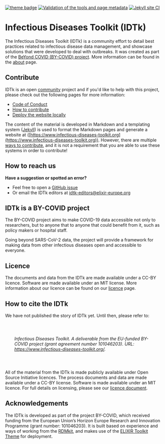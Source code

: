 [![theme badge](https://img.shields.io/badge/ELIXIR%20toolkit%20theme-jekyll-blue?color=0d6efd)](https://github.com/ELIXIR-Belgium/elixir-toolkit-theme) [![Validation of the tools and page metadata](https://github.com/elixir-europe/infectious-diseases-toolkit/actions/workflows/tool_list_conversion.yml/badge.svg)](https://github.com/elixir-europe/infectious-diseases-toolkit/actions/workflows/tool_list_conversion.yml) [![Jekyll site CI](https://github.com/elixir-europe/infectious-diseases-toolkit/actions/workflows/jekyll.yml/badge.svg)](https://github.com/elixir-europe/infectious-diseases-toolkit/actions/workflows/jekyll.yml)

# Infectious Diseases Toolkit (IDTk)

The Infectious Diseases Toolkit (IDTk) is a community effort to detail best practices related to infectious disease data management, and showcase solutions that were developed to deal with outbreaks. It was created as part of the [BeYond COVID (BY-COVID) project]( https://by-covid.org/). More information can be found in the [about](https://www.infectious-diseases-toolkit.org/about/) page.

## Contribute

IDTk is an open [community](https://www.infectious-diseases-toolkit.org/about/contributors) project and if you'd like to help with this project, please check out the following pages for more information:

* [Code of Conduct](https://www.infectious-diseases-toolkit.org/CODE_OF_CONDUCT)
* [How to contribute](https://www.infectious-diseases-toolkit.org/contribute/)
* [Deploy the website locally](https://www.infectious-diseases-toolkit.org/contribute/working-with-git#the-advantage-of-working-locally-previewing-your-changes-through-your-web-browser)

 The content of the material is developed in Markdown and a templating system ([Jekyll](http://jekyllrb.com/)) is used to format the Markdown pages and generate a website at ([https://www.infectious-diseases-toolkit.org](https://www.infectious-diseases-toolkit.org)). However, there are multiple [ways to contribute](https://elixir-belgium.github.io/infectious-diseases-toolkit-sandbox/contribute/#ways-of-contributing), and it is not a requirement that you are able to use these systems in order to contribute!


## How to reach us

**Have a suggestion or spotted an error?**
* Feel free to open a [GitHub issue](https://github.com/elixir-europe/infectious-diseases-toolkit/issues)
* Or email the IDTk editors at [idtk-editors@elixir-europe.org](mailto:rdm-editors@elixir-europe.org )


## IDTk is a BY-COVID project

The BY-COVID project aims to make COVID-19 data accessible not only to researchers, but to anyone that to anyone that could benefit from it, such as policy makers or hospital staff.

Going beyond SARS-CoV-2 data, the project will provide a framework for making data from other infectious diseases open and accessible to everyone.


## Licence

The documents and data from the IDTk are made available under a CC-BY licence. Software are made available under an MIT license. More information about our licence can be found on our [licence](LICENSE) page.

## How to cite the IDTk
We have not published the story of IDTk yet. Until then, please refer to:


<div style="padding:30px;"><p><i>Infectious Diseases Toolkit. A deliverable from the EU-funded BY-COVID project (grant agreement number 101046203). URL: <a href="https://www.infectious-diseases-toolkit.org/">https://www.infectious-diseases-toolkit.org/</a>.</i></p>
</div>

All of the material from the IDTk is made publicly available under Open Source Initiative licences. The process documents and data are made available under a CC-BY license. Software is made available under an MIT licence. For full details on licensing, please see our [licence document](/LICENSE).

## Acknowledgements

The IDTk is developed as part of the project BY-COVID, which received funding from the European Union’s Horizon Europe Research and Innovation Programme (grant number: 101046203). It is built based on experience and ways of working from the [RDMkit](https://rdmkit.elixir-europe.org/), and makes use of the [ELIXIR Toolkit Theme](https://elixir-belgium.github.io/elixir-toolkit-theme/) for deployment.
